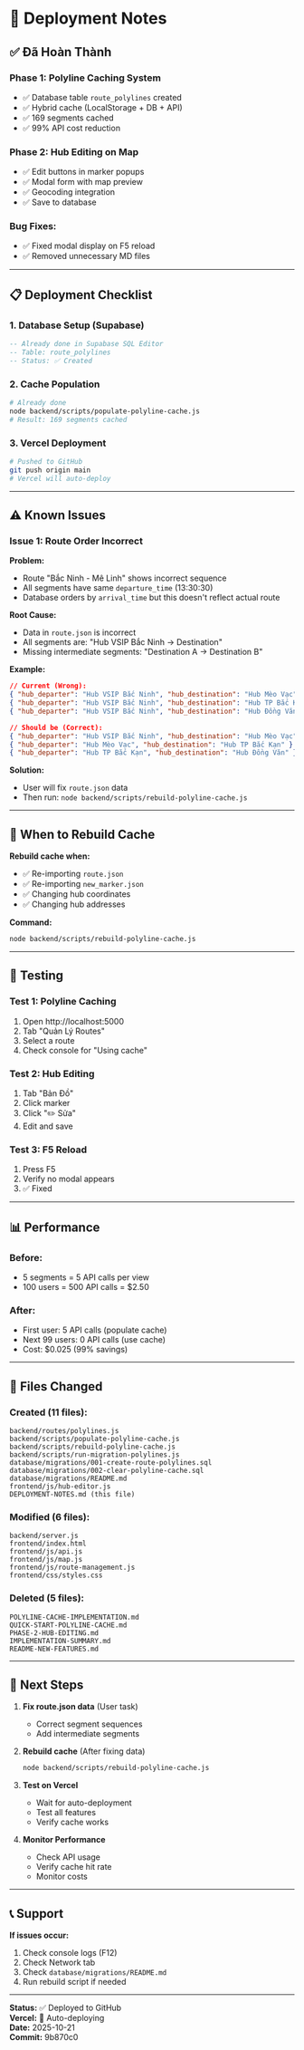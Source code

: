 # 🚀 Deployment Notes

## ✅ Đã Hoàn Thành

### **Phase 1: Polyline Caching System**
- ✅ Database table `route_polylines` created
- ✅ Hybrid cache (LocalStorage + DB + API)
- ✅ 169 segments cached
- ✅ 99% API cost reduction

### **Phase 2: Hub Editing on Map**
- ✅ Edit buttons in marker popups
- ✅ Modal form with map preview
- ✅ Geocoding integration
- ✅ Save to database

### **Bug Fixes:**
- ✅ Fixed modal display on F5 reload
- ✅ Removed unnecessary MD files

---

## 📋 Deployment Checklist

### **1. Database Setup (Supabase)**

```sql
-- Already done in Supabase SQL Editor
-- Table: route_polylines
-- Status: ✅ Created
```

### **2. Cache Population**

```bash
# Already done
node backend/scripts/populate-polyline-cache.js
# Result: 169 segments cached
```

### **3. Vercel Deployment**

```bash
# Pushed to GitHub
git push origin main
# Vercel will auto-deploy
```

---

## ⚠️ Known Issues

### **Issue 1: Route Order Incorrect**

**Problem:**
- Route "Bắc Ninh - Mê Linh" shows incorrect sequence
- All segments have same `departure_time` (13:30:30)
- Database orders by `arrival_time` but this doesn't reflect actual route

**Root Cause:**
- Data in `route.json` is incorrect
- All segments are: "Hub VSIP Bắc Ninh → Destination"
- Missing intermediate segments: "Destination A → Destination B"

**Example:**
```json
// Current (Wrong):
{ "hub_departer": "Hub VSIP Bắc Ninh", "hub_destination": "Hub Mèo Vạc" }
{ "hub_departer": "Hub VSIP Bắc Ninh", "hub_destination": "Hub TP Bắc Kạn" }
{ "hub_departer": "Hub VSIP Bắc Ninh", "hub_destination": "Hub Đồng Văn" }

// Should be (Correct):
{ "hub_departer": "Hub VSIP Bắc Ninh", "hub_destination": "Hub Mèo Vạc" }
{ "hub_departer": "Hub Mèo Vạc", "hub_destination": "Hub TP Bắc Kạn" }
{ "hub_departer": "Hub TP Bắc Kạn", "hub_destination": "Hub Đồng Văn" }
```

**Solution:**
- User will fix `route.json` data
- Then run: `node backend/scripts/rebuild-polyline-cache.js`

---

## 🔄 When to Rebuild Cache

**Rebuild cache when:**
- ✅ Re-importing `route.json`
- ✅ Re-importing `new_marker.json`
- ✅ Changing hub coordinates
- ✅ Changing hub addresses

**Command:**
```bash
node backend/scripts/rebuild-polyline-cache.js
```

---

## 🎯 Testing

### **Test 1: Polyline Caching**
1. Open http://localhost:5000
2. Tab "Quản Lý Routes"
3. Select a route
4. Check console for "Using cache"

### **Test 2: Hub Editing**
1. Tab "Bản Đồ"
2. Click marker
3. Click "✏️ Sửa"
4. Edit and save

### **Test 3: F5 Reload**
1. Press F5
2. Verify no modal appears
3. ✅ Fixed

---

## 📊 Performance

### **Before:**
- 5 segments = 5 API calls per view
- 100 users = 500 API calls = $2.50

### **After:**
- First user: 5 API calls (populate cache)
- Next 99 users: 0 API calls (use cache)
- Cost: $0.025 (99% savings)

---

## 📁 Files Changed

### **Created (11 files):**
```
backend/routes/polylines.js
backend/scripts/populate-polyline-cache.js
backend/scripts/rebuild-polyline-cache.js
backend/scripts/run-migration-polylines.js
database/migrations/001-create-route-polylines.sql
database/migrations/002-clear-polyline-cache.sql
database/migrations/README.md
frontend/js/hub-editor.js
DEPLOYMENT-NOTES.md (this file)
```

### **Modified (6 files):**
```
backend/server.js
frontend/index.html
frontend/js/api.js
frontend/js/map.js
frontend/js/route-management.js
frontend/css/styles.css
```

### **Deleted (5 files):**
```
POLYLINE-CACHE-IMPLEMENTATION.md
QUICK-START-POLYLINE-CACHE.md
PHASE-2-HUB-EDITING.md
IMPLEMENTATION-SUMMARY.md
README-NEW-FEATURES.md
```

---

## 🚀 Next Steps

1. **Fix route.json data** (User task)
   - Correct segment sequences
   - Add intermediate segments

2. **Rebuild cache** (After fixing data)
   ```bash
   node backend/scripts/rebuild-polyline-cache.js
   ```

3. **Test on Vercel**
   - Wait for auto-deployment
   - Test all features
   - Verify cache works

4. **Monitor Performance**
   - Check API usage
   - Verify cache hit rate
   - Monitor costs

---

## 📞 Support

**If issues occur:**
1. Check console logs (F12)
2. Check Network tab
3. Check `database/migrations/README.md`
4. Run rebuild script if needed

---

**Status:** ✅ Deployed to GitHub  
**Vercel:** 🔄 Auto-deploying  
**Date:** 2025-10-21  
**Commit:** 9b870c0

